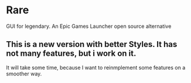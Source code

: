 # Rare
GUI for legendary. An Epic Games Launcher open source alternative

## This is a new version with better Styles. It has not many features, but i work on it. 
It will take some time, because I want to reinmplement some features on a smoother way. 
